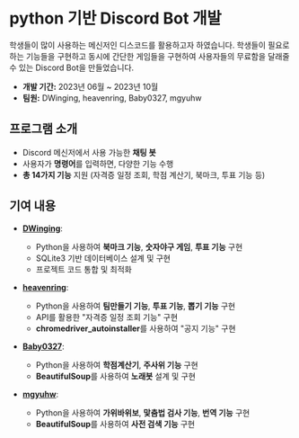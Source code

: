 # python 기반 Discord Bot 개발

학생들이 많이 사용하는 메신저인 디스코드를 활용하고자 하였습니다. 학생들이 필요로 하는 기능들을 구현하고 동시에 간단한 게임들을 구현하여 사용자들의 무료함을 달래줄 수 있는 Discord Bot을 만들었습니다.

- **개발 기간:** 2023년 06월 ~ 2023년 10월
- **팀원:** DWinging, heavenring, Baby0327, mgyuhw

## **프로그램 소개**
  - Discord 메신저에서 사용 가능한 **채팅 봇**
  - 사용자가 **명령어**를 입력하면, 다양한 기능 수행
  - **총 14가지 기능** 지원 (자격증 일정 조회, 학점 계산기, 북마크, 투표 기능 등)

## **기여 내용**
- **[DWinging](https://github.com/DWinging)**: 
  - Python을 사용하여 **북마크 기능**, **숫자야구 게임**, **투표 기능** 구현
  - SQLite3 기반 데이터베이스 설계 및 구현
  - 프로젝트 코드 통합 및 최적화

- **[heavenring](https://github.com/heavenring)**: 
  - Python을 사용하여 **팀만들기 기능**, **투표 기능**, **뽑기 기능** 구현
  - API를 활용한 "자격증 일정 조회 기능" 구현
  - **chromedriver_autoinstaller**를 사용하여 "공지 기능" 구현

- **[Baby0327](https://github.com/Baby0327)**: 
  - Python을 사용하여 **학점계산기**, **주사위 기능** 구현
  - **BeautifulSoup**를 사용하여 **노래봇** 설계 및 구현

- **[mgyuhw](https://github.com/mgyuhw)**: 
  - Python을 사용하여 **가위바위보**, **맟춤법 검사 기능**, **번역 기능** 구현
  - **BeautifulSoup**를 사용하여 **사전 검색 기능** 구현
